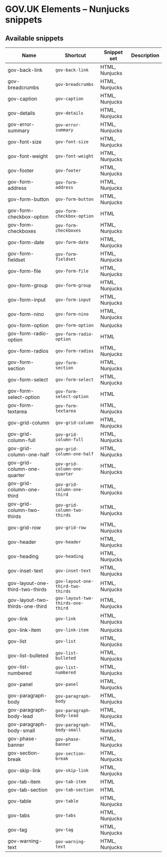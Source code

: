 # GOV.UK Elements – Nunjucks snippets

## Available snippets

|Name|Shortcut|Snippet set|Description|
|---|---|---|---|
|gov-back-link|`gov-back-link`|HTML, Nunjucks||
|gov-breadcrumbs|`gov-breadcrumbs`|HTML, Nunjucks||
|gov-caption|`gov-caption`|HTML, Nunjucks||
|gov-details|`gov-details`|HTML, Nunjucks||
|gov-error-summary|`gov-error-summary`|HTML, Nunjucks||
|gov-font-size|`gov-font-size`|HTML, Nunjucks||
|gov-font-weight|`gov-font-weight`|HTML, Nunjucks||
|gov-footer|`gov-footer`|HTML, Nunjucks||
|gov-form-address|`gov-form-address`|HTML, Nunjucks||
|gov-form-button|`gov-form-button`|HTML, Nunjucks||
|gov-form-checkbox-option|`gov-form-checkbox-option`|HTML||
|gov-form-checkboxes|`gov-form-checkboxes`|HTML, Nunjucks||
|gov-form-date|`gov-form-date`|HTML, Nunjucks||
|gov-form-fieldset|`gov-form-fieldset`|HTML, Nunjucks||
|gov-form-file|`gov-form-file`|HTML, Nunjucks||
|gov-form-group|`gov-form-group`|HTML, Nunjucks||
|gov-form-input|`gov-form-input`|HTML, Nunjucks||
|gov-form-nino|`gov-form-nino`|HTML, Nunjucks||
|gov-form-option|`gov-form-option`|Nunjucks||
|gov-form-radio-option|`gov-form-radio-option`|HTML||
|gov-form-radios|`gov-form-radios`|HTML, Nunjucks||
|gov-form-section|`gov-form-section`|HTML, Nunjucks||
|gov-form-select|`gov-form-select`|HTML, Nunjucks||
|gov-form-select-option|`gov-form-select-option`|HTML||
|gov-form-textarea|`gov-form-textarea`|HTML, Nunjucks||
|gov-grid-column|`gov-grid-column`|HTML, Nunjucks||
|gov-grid-column-full|`gov-grid-column-full`|HTML, Nunjucks||
|gov-grid-column-one-half|`gov-grid-column-one-half`|HTML, Nunjucks||
|gov-grid-column-one-quarter|`gov-grid-column-one-quarter`|HTML, Nunjucks||
|gov-grid-column-one-third|`gov-grid-column-one-third`|HTML, Nunjucks||
|gov-grid-column-two-thirds|`gov-grid-column-two-thirds`|HTML, Nunjucks||
|gov-grid-row|`gov-grid-row`|HTML, Nunjucks||
|gov-header|`gov-header`|HTML, Nunjucks||
|gov-heading|`gov-heading`|HTML, Nunjucks||
|gov-inset-text|`gov-inset-text`|HTML, Nunjucks||
|gov-layout-one-third-two-thirds|`gov-layout-one-third-two-thirds`|HTML, Nunjucks||
|gov-layout-two-thirds-one-third|`gov-layout-two-thirds-one-third`|HTML, Nunjucks||
|gov-link|`gov-link`|HTML, Nunjucks||
|gov-link-item|`gov-link-item`|Nunjucks||
|gov-list|`gov-list`|HTML, Nunjucks||
|gov-list-bulleted|`gov-list-bulleted`|HTML, Nunjucks||
|gov-list-numbered|`gov-list-numbered`|HTML, Nunjucks||
|gov-panel|`gov-panel`|HTML, Nunjucks||
|gov-paragraph-body|`gov-paragraph-body`|HTML, Nunjucks||
|gov-paragraph-body-lead|`gov-paragraph-body-lead`|HTML, Nunjucks||
|gov-paragraph-body-small|`gov-paragraph-body-small`|HTML, Nunjucks||
|gov-phase-banner|`gov-phase-banner`|HTML, Nunjucks||
|gov-section-break|`gov-section-break`|HTML, Nunjucks||
|gov-skip-link|`gov-skip-link`|HTML, Nunjucks||
|gov-tab-item|`gov-tab-item`|HTML||
|gov-tab-section|`gov-tab-section`|HTML||
|gov-table|`gov-table`|HTML, Nunjucks||
|gov-tabs|`gov-tabs`|HTML, Nunjucks||
|gov-tag|`gov-tag`|HTML, Nunjucks||
|gov-warning-text|`gov-warning-text`|HTML, Nunjucks||
